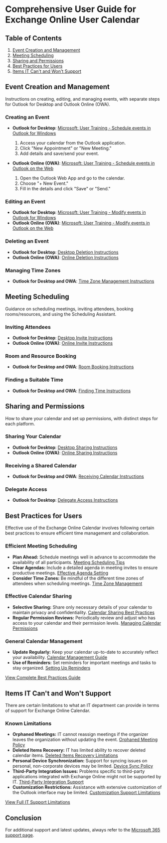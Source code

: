 # Comprehensive User Guide for Exchange Online User Calendar

## Table of Contents
1. [Event Creation and Management](#event-creation-and-management)
2. [Meeting Scheduling](#meeting-scheduling)
3. [Sharing and Permissions](#sharing-and-permissions)
4. [Best Practices for Users](#best-practices-for-users)
5. [Items IT Can't and Won't Support](#items-it-cant-and-wont-support)

## Event Creation and Management
Instructions on creating, editing, and managing events, with separate steps for Outlook for Desktop and Outlook Online (OWA).

### Creating an Event
- **Outlook for Desktop**: [Microsoft: User Training - Schedule events in Outlook for Windows](https://support.microsoft.com/en-us/office/schedule-events-in-outlook-for-windows-dee84520-3c7f-45a1-990b-98bbeca7ec31)
  1. Access your calendar from the Outlook application.
  2. Click "New Appointment" or "New Meeting."
  3. Add details and save/send your event.
     
- **Outlook Online (OWA)**: [Microsoft: User Training - Schedule events in Outlook on the Web](https://support.microsoft.com/en-us/office/schedule-events-in-outlook-on-the-web-95304ab3-9596-46b8-bd8b-2d0532404d6b)
  1. Open the Outlook Web App and go to the calendar.
  2. Choose "+ New Event."
  3. Fill in the details and click "Save" or "Send."

### Editing an Event
- **Outlook for Desktop**: [Microsoft: User Training - Modify events in Outlook for Windows](https://support.microsoft.com/en-us/office/change-an-appointment-meeting-or-event-in-outlook-29b44f7a-8938-4b99-b98d-3efcf45f7613#ID0EBBD=Classic_Outlook)
- **Outlook Online (OWA)**: [Microsoft: User Training - Modify events in Outlook on the Web](https://support.microsoft.com/en-us/office/create-modify-or-delete-a-meeting-request-or-appointment-in-outlook-on-the-web-6283f744-4ce1-470e-9d6b-96fa94e52996#:~:text=Modify%20a%20meeting%20or%20appointment%3A%201%20At%20the,Send%20if%20this%20is%20a%20meeting%20with%20attendees.)

### Deleting an Event
- **Outlook for Desktop**: [Desktop Deletion Instructions](#link-to-microsoft-desktop-event-deletion-instructions)
- **Outlook Online (OWA)**: [Online Deletion Instructions](https://support.microsoft.com/en-us/office/create-modify-or-delete-a-meeting-request-or-appointment-in-outlook-on-the-web-6283f744-4ce1-470e-9d6b-96fa94e52996)

### Managing Time Zones
- **Outlook for Desktop and OWA**: [Time Zone Management Instructions](#link-to-microsoft-time-zone-management-instructions)

## Meeting Scheduling
Guidance on scheduling meetings, inviting attendees, booking rooms/resources, and using the Scheduling Assistant.

### Inviting Attendees
- **Outlook for Desktop**: [Desktop Invite Instructions](#link-to-microsoft-desktop-invite-instructions)
- **Outlook Online (OWA)**: [Online Invite Instructions](#link-to-microsoft-online-invite-instructions)

### Room and Resource Booking
- **Outlook for Desktop and OWA**: [Room Booking Instructions](#link-to-microsoft-room-booking-instructions)

### Finding a Suitable Time
- **Outlook for Desktop and OWA**: [Finding Time Instructions](#link-to-microsoft-finding-time-instructions)

## Sharing and Permissions
How to share your calendar and set up permissions, with distinct steps for each platform.

### Sharing Your Calendar
- **Outlook for Desktop**: [Desktop Sharing Instructions](#link-to-microsoft-desktop-sharing-instructions)
- **Outlook Online (OWA)**: [Online Sharing Instructions](#link-to-microsoft-online-sharing-instructions)

### Receiving a Shared Calendar
- **Outlook for Desktop and OWA**: [Receiving Calendar Instructions](#link-to-microsoft-receiving-calendar-instructions)

### Delegate Access
- **Outlook for Desktop**: [Delegate Access Instructions](#link-to-microsoft-delegate-access-instructions)

## Best Practices for Users
Effective use of the Exchange Online Calendar involves following certain best practices to ensure efficient time management and collaboration.

### Efficient Meeting Scheduling
- **Plan Ahead:** Schedule meetings well in advance to accommodate the availability of all participants. [Meeting Scheduling Tips](#link-to-microsoft-meeting-scheduling-tips)
- **Clear Agendas:** Include a detailed agenda in meeting invites to ensure productive meetings. [Effective Agenda Setting](#link-to-microsoft-effective-agenda-setting)
- **Consider Time Zones:** Be mindful of the different time zones of attendees when scheduling meetings. [Time Zone Management](#link-to-microsoft-time-zone-management)

### Effective Calendar Sharing
- **Selective Sharing:** Share only necessary details of your calendar to maintain privacy and confidentiality. [Calendar Sharing Best Practices](#link-to-microsoft-calendar-sharing-best-practices)
- **Regular Permission Reviews:** Periodically review and adjust who has access to your calendar and their permission levels. [Managing Calendar Permissions](#link-to-microsoft-managing-calendar-permissions)

### General Calendar Management
- **Update Regularly:** Keep your calendar up-to-date to accurately reflect your availability. [Calendar Management Guide](#link-to-microsoft-calendar-management-guide)
- **Use of Reminders:** Set reminders for important meetings and tasks to stay organized. [Setting Up Reminders](#link-to-microsoft-setting-up-reminders)

[View Complete Best Practices Guide](#link-to-microsoft-best-practices-guide)

## Items IT Can't and Won't Support
There are certain limitations to what an IT department can provide in terms of support for Exchange Online Calendar.

### Known Limitations
- **Orphaned Meetings:** IT cannot reassign meetings if the organizer leaves the organization without updating the event. [Orphaned Meeting Policy](#link-to-microsoft-orphaned-meeting-policy)
- **Deleted Items Recovery:** IT has limited ability to recover deleted calendar items. [Deleted Items Recovery Limitations](#link-to-microsoft-deleted-items-recovery-limitations)
- **Personal Device Synchronization:** Support for syncing issues on personal, non-corporate devices may be limited. [Device Sync Policy](#link-to-microsoft-device-sync-policy)
- **Third-Party Integration Issues:** Problems specific to third-party applications integrated with Exchange Online might not be supported by IT. [Third-Party Integration Support](#link-to-microsoft-third-party-integration-support)
- **Customization Restrictions:** Assistance with extensive customization of the Outlook interface may be limited. [Customization Support Limitations](#link-to-microsoft-customization-support-limitations)

[View Full IT Support Limitations](#link-to-microsoft-it-support-limitations)

## Conclusion
For additional support and latest updates, always refer to the [Microsoft 365 support page](https://support.microsoft.com/office).
